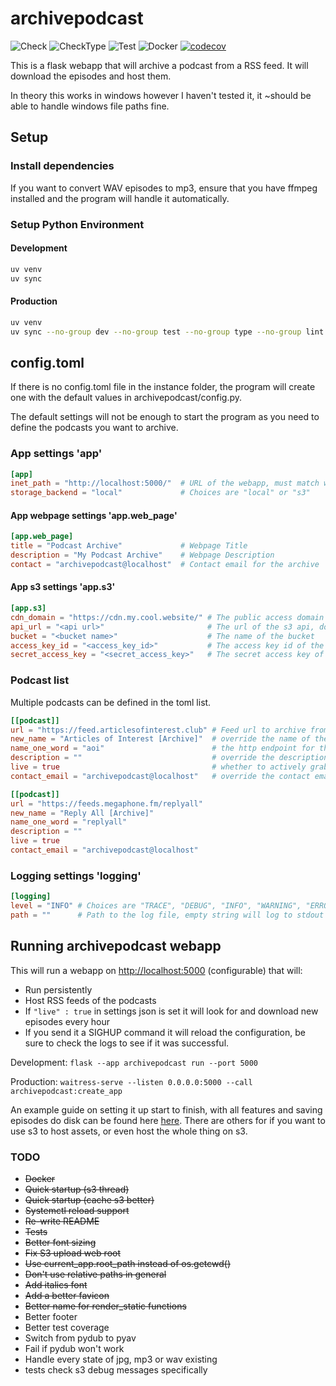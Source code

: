 # archivepodcast

![Check](https://github.com/kism/archivepodcast/actions/workflows/check.yml/badge.svg)
![CheckType](https://github.com/kism/archivepodcast/actions/workflows/check_types.yml/badge.svg)
![Test](https://github.com/kism/archivepodcast/actions/workflows/test.yml/badge.svg)
![Docker](https://github.com/kism/archivepodcast/actions/workflows/docker.yml/badge.svg)
[![codecov](https://codecov.io/gh/kism/archivepodcast/graph/badge.svg?token=FPGDA0ODT7)](https://codecov.io/gh/kism/archivepodcast)

This is a flask webapp that will archive a podcast from a RSS feed. It will download the episodes and host them.

In theory this works in windows however I haven't tested it, it ~should be able to handle windows file paths fine.

## Setup

### Install dependencies

If you want to convert WAV episodes to mp3, ensure that you have ffmpeg installed and the program will handle it automatically.

### Setup Python Environment

#### Development

```bash
uv venv
uv sync
```

#### Production

```bash
uv venv
uv sync --no-group dev --no-group test --no-group type --no-group lint
```

## config.toml

If there is no config.toml file in the instance folder, the program will create one with the default values in archivepodcast/config.py.

The default settings will not be enough to start the program as you need to define the podcasts you want to archive.

### App settings 'app'

```toml
[app]
inet_path = "http://localhost:5000/"  # URL of the webapp, must match what users connect to
storage_backend = "local"             # Choices are "local" or "s3"
```

#### App webpage settings 'app.web_page'

```toml
[app.web_page]
title = "Podcast Archive"             # Webpage Title
description = "My Podcast Archive"    # Webpage Description
contact = "archivepodcast@localhost"  # Contact email for the archive
```

#### App s3 settings 'app.s3'

```toml
[app.s3]
cdn_domain = "https://cdn.my.cool.website/" # The public access domain of your s3 bucket
api_url = "<api url>"                       # The url of the s3 api, doesn't have to be amazon s3, cloudflare r2 is cheaper
bucket = "<bucket name>"                    # The name of the bucket
access_key_id = "<access_key_id>"           # The access key id of the s3 bucket
secret_access_key = "<secret_access_key>"   # The secret access key of the s3 bucket
```

### Podcast list

Multiple podcasts can be defined in the toml list.

```toml
[[podcast]]
url = "https://feed.articlesofinterest.club" # Feed url to archive from
new_name = "Articles of Interest [Archive]"  # override the name of the podcast. Empty string uses original
name_one_word = "aoi"                        # the http endpoint for the feed: /rss/<name_one_word>
description = ""                             # override the description of the podcast. Empty string uses original
live = true                                  # whether to actively grab new episodes, or just serve the archive
contact_email = "archivepodcast@localhost"   # override the contact email of the podcast

[[podcast]]
url = "https://feeds.megaphone.fm/replyall"
new_name = "Reply All [Archive]"
name_one_word = "replyall"
description = ""
live = true
contact_email = "archivepodcast@localhost"
```

### Logging settings 'logging'

```toml
[logging]
level = "INFO" # Choices are "TRACE", "DEBUG", "INFO", "WARNING", "ERROR", "CRITICAL"
path = ""      # Path to the log file, empty string will log to stdout
```

## Running archivepodcast webapp

This will run a webapp on <http://localhost:5000> (configurable) that will:

- Run persistently
- Host RSS feeds of the podcasts
- If `"live" : true` in settings json is set it will look for and download new episodes every hour
- If you send it a SIGHUP command it will reload the configuration, be sure to check the logs to see if it was successful.

Development: `flask --app archivepodcast run --port 5000`

Production: `waitress-serve --listen 0.0.0.0:5000 --call archivepodcast:create_app`

An example guide on setting it up start to finish, with all features and saving episodes do disk can be found here [here](README_local.md). There are others for if you want to use s3 to host assets, or even host the whole thing on s3.

### TODO

- ~~Docker~~
- ~~Quick startup (s3 thread)~~
- ~~Quick startup (cache s3 better)~~
- ~~Systemctl reload support~~
- ~~Re-write README~~
- ~~Tests~~
- ~~Better font sizing~~
- ~~Fix S3 upload web root~~
- ~~Use current_app.root_path instead of os.getcwd()~~
- ~~Don't use relative paths in general~~
- ~~Add italics font~~
- ~~Add a better favicon~~
- ~~Better name for render_static functions~~
- Better footer
- Better test coverage
- Switch from pydub to pyav
- Fail if pydub won't work
- Handle every state of jpg, mp3 or wav existing
- tests check s3 debug messages specifically
